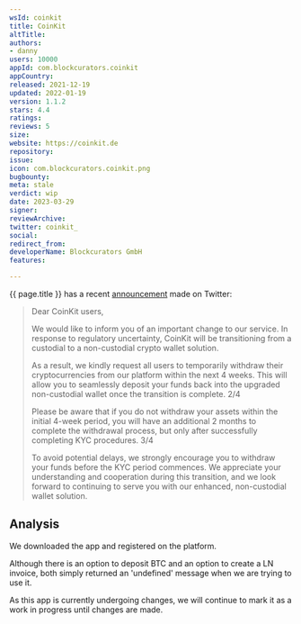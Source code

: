 ```yaml
---
wsId: coinkit
title: CoinKit
altTitle: 
authors:
- danny
users: 10000
appId: com.blockcurators.coinkit
appCountry: 
released: 2021-12-19
updated: 2022-01-19
version: 1.1.2
stars: 4.4
ratings: 
reviews: 5
size: 
website: https://coinkit.de
repository: 
issue: 
icon: com.blockcurators.coinkit.png
bugbounty: 
meta: stale
verdict: wip
date: 2023-03-29
signer: 
reviewArchive: 
twitter: coinkit_
social: 
redirect_from: 
developerName: Blockcurators GmbH
features: 

---
```


{{ page.title }} has a recent [announcement](https://twitter.com/coinkit_/status/1637754800245809153) made on Twitter: 

> Dear CoinKit users,
>
> We would like to inform you of an important change to our service. In response to regulatory uncertainty, CoinKit will be transitioning from a custodial to a non-custodial crypto wallet solution.
>
> As a result, we kindly request all users to temporarily withdraw their cryptocurrencies from our platform within the next 4 weeks. This will allow you to seamlessly deposit your funds back into the upgraded non-custodial wallet once the transition is complete. 2/4
> 
> Please be aware that if you do not withdraw your assets within the initial 4-week period, you will have an additional 2 months to complete the withdrawal process, but only after successfully completing KYC procedures. 3/4
> 
> To avoid potential delays, we strongly encourage you to withdraw your funds before the KYC period commences. We appreciate your understanding and cooperation during this transition, and we look forward to continuing to serve you with our enhanced, non-custodial wallet solution. 

## Analysis 

We downloaded the app and registered on the platform. 

Although there is an option to deposit BTC and an option to create a LN invoice, both simply returned an 'undefined' message when we are trying to use it. 

As this app is currently undergoing changes, we will continue to mark it as a work in progress until changes are made.
